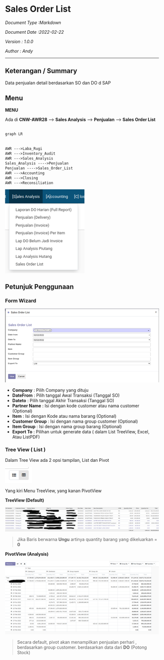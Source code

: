 # Sales Order List 

_Document Type :Markdown_

_Document Date :2022-02-22_

_Version : 1.0.0_ 

_Author : Andy_


---
## Keterangan / Summary 

Data penjualan detail berdasarkan SO dan DO d SAP


## Menu

**MENU**

Ada di **CNW-AWR28** --> **Sales Analysis** --> **Penjualan** --> **Sales Order List**

```mermaid

graph LR    


AWR --->Laba_Rugi
AWR --->Inventory_Audit 
AWR --->Sales_Analysis 
Sales_Analysis ---->Penjualan
Penjualan ---->Sales_Order_List
AWR --->Accounting 
AWR --->Closing 
AWR --->Reconsiliation

```


![Sales Order List Menu](img/salesorderlist_01.png)

## Petunjuk Penggunaan



### Form Wizard

![Sales Order List Menu](img/salesorderlist_form.png)


* **Company** : Pilih Company yang dituju
* **DateFrom** : Pilih tanggal Awal Transaksi (Tanggal SO)
* **Dateto** : Pilih tanggal Akhir Transaksi (Tanggal SO)
* **Partner Name** : Isi dengan kode customer atau nama customer (Optional)
* **Item** : Isi dengan Kode atau nama barang (Optional)
* **Customer Group** : Isi dengan nama group customer (Optional)
* **Item Group** : Isi dengan nama group barang (Optional)
* **Export To** : Pilihan untuk generate data ( dalam List TreeView, Excel, Atau ListPDF)



### Tree View ( List )

Dalam Tree View ada 2 opsi tampilan, List dan Pivot

![Sales Order List Menu](img/SalesOrderList_03.png)

Yang kiri Menu TreeView, yang kanan PivotView


**TreeView (Default)**

![Sales Order List Menu](img/salesorderlist_02.png)

> Jika Baris berwarna **Ungu** artinya quantity barang yang dikeluarkan = **0**



**PivotView (Analysis)**

![Sales Order List Menu](img/salesorderlist_03.png)

> Secara default, pivot akan menampilkan penjualan perhari , berdasarkan group customer. berdasarkan data dari **DO** (Potong Stock)